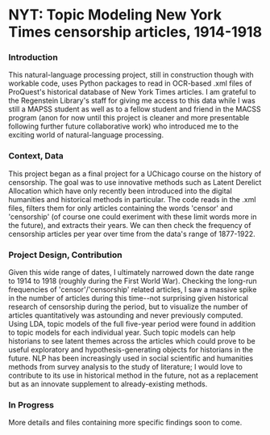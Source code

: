 # NYT: Topic Modeling New York Times censorship articles, 1914-1918

### Introduction
This natural-language processing project, still in construction though with workable code, uses Python packages 
to read in OCR-based .xml files of ProQuest's historical database of New York Times articles.
I am grateful to the Regenstein Library's staff for giving me access to this data while I was still a MAPSS student as
well as to a fellow student and friend in the MACSS program (anon for now until this project is cleaner and more presentable
following further future collaborative work) who introduced me to the exciting world of natural-language processing.

### Context, Data
This project began as a final project for a UChicago course on the history of censorship. The goal was to
use innovative methods such as Latent Derelict Allocation which have only recently been introduced into the
digital humanities and historical methods in particular. The code reads in the .xml files, filters them
for only articles containing the words 'censor' and 'censorship' (of course one could exeriment with these limit words
more in the future), and extracts their years. We can then check the frequency of censorship articles per year over time
from the data's range of 1877-1922.

### Project Design, Contribution
Given this wide range of dates, I ultimately narrowed down the date range to 1914 to 1918 (roughly during the First World War).
Checking the long-run frequencies of 'censor'/'censorship' related articles, I saw a massive spike in the number of articles
during this time--not surprising given historical research of censorship during the period, but to visualize the
number of articles quantitatively was astounding and never previously computed. Using LDA, topic models of the full
five-year period were found in addition to topic models for each individual year. Such topic models can help historians
to see latent themes across the articles which could prove to be useful exploratory and hypothesis-generating objects
for historians in the future. NLP has been increasingly used in social scientific and humanities methods from survey analysis to
the study of literature; I would love to contribute to its use in historical method in the future, not as a replacement but
as an innovate supplement to already-existing methods.

### In Progress
More details and files containing more specific findings soon to come.
